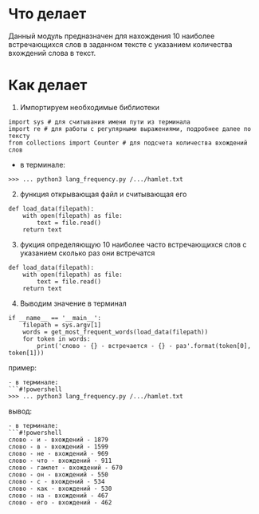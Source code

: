 # Что делает

Данный модуль предназначен для нахождения 10 наиболее встречающихся слов в заданном тексте с указанием количества вхождений слова в текст.

# Как делает
1. Импортируем необходимые библиотеки

```#!powershell
import sys # для считывания имени пути из терминала
import re # для работы с регулярными выражениями, подробнее далее по тексту
from collections import Counter # для подсчета количества вхождений слов
```

- в терминале: 
```#!powershell
>>> ... python3 lang_frequency.py /.../hamlet.txt

```

2. функция открывающая файл и считывающая его
```#!powershell
def load_data(filepath):
    with open(filepath) as file:
        text = file.read()
    return text

```

3. фукция определяющую 10 наиболее часто встречающихся слов с указанием сколько раз они встречатся
```#!powershell
def load_data(filepath):
    with open(filepath) as file:
        text = file.read()
    return text
```
4. Выводим значение в терминал
```#!powershell
if __name__ == '__main__':
    filepath = sys.argv[1]
    words = get_most_frequent_words(load_data(filepath))
    for token in words:
        print('слово - {} - встречается - {} - раз'.format(token[0], token[1]))

```
пример:
```
- в терминале: 
```#!powershell
>>> ... python3 lang_frequency.py /.../hamlet.txt

```
вывод:
```
- в терминале: 
```#!powershell
слово - и - вхождений - 1879
слово - в - вхождений - 1599
слово - не - вхождений - 969
слово - что - вхождений - 911
слово - гамлет - вхождений - 670
слово - он - вхождений - 550
слово - с - вхождений - 534
слово - как - вхождений - 530
слово - на - вхождений - 467
слово - его - вхождений - 462
```
